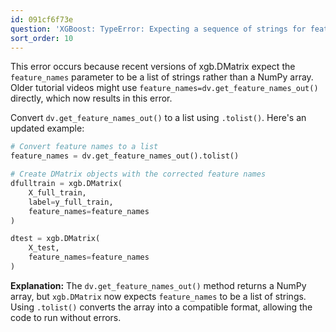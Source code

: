 ```yaml
---
id: 091cf6f73e
question: 'XGBoost: TypeError: Expecting a sequence of strings for feature names, got: <class ''numpy.ndarray''>'
sort_order: 10
---
```


This error occurs because recent versions of xgb.DMatrix expect the `feature_names` parameter to be a list of strings rather than a NumPy array. Older tutorial videos might use `feature_names=dv.get_feature_names_out()` directly, which now results in this error.

Convert `dv.get_feature_names_out()` to a list using `.tolist()`. Here's an updated example:

```python
# Convert feature names to a list
feature_names = dv.get_feature_names_out().tolist()

# Create DMatrix objects with the corrected feature names
dfulltrain = xgb.DMatrix(
    X_full_train, 
    label=y_full_train, 
    feature_names=feature_names
)

dtest = xgb.DMatrix(
    X_test, 
    feature_names=feature_names
)
```

**Explanation:** The `dv.get_feature_names_out()` method returns a NumPy array, but `xgb.DMatrix` now expects `feature_names` to be a list of strings. Using `.tolist()` converts the array into a compatible format, allowing the code to run without errors.
